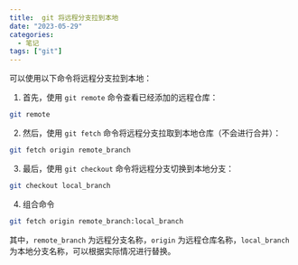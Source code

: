 ```yaml
---
title:  git 将远程分支拉到本地
date: "2023-05-29"
categories:
  - 笔记
tags: ["git"]
---
```


可以使用以下命令将远程分支拉到本地：

1. 首先，使用 `git remote` 命令查看已经添加的远程仓库：

```bash
git remote
```

2. 然后，使用 `git fetch` 命令将远程分支拉取到本地仓库（不会进行合并）：

```bash
git fetch origin remote_branch
```

3. 最后，使用 `git checkout` 命令将远程分支切换到本地分支：

```bash
git checkout local_branch
```

4. 组合命令


```bash
git fetch origin remote_branch:local_branch
```

其中，`remote_branch` 为远程分支名称，`origin` 为远程仓库名称，`local_branch` 为本地分支名称，可以根据实际情况进行替换。
